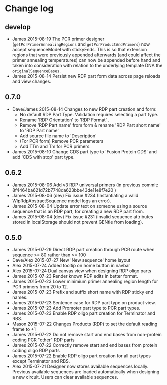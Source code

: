 # Change log

## develop

* James  2015-08-19  The PCR primer designer (`getPcrPrimerAnnealingRegions` and `getPcrProductAndPrimers`) now accept sequenceModel with stickyEnds.  This is so that extension regions that were previously appended afterwards (and could affect the primer annealing temperatures) can now be appended before hand and taken into consideration with relation to the underlying template DNA the `originalSequenceBases`.
* James  2015-08-14  Persist new RDP part form data across page reloads and view changes.

## 0.7.0

* Dave/James  2015-08-14  Changes to new RDP part creation and form:
    * No default RDP Part Type.  Validation requires selecting a part type.
    * Rename 'RDP Orientation' to 'RDP Format' .
    * Remove 'RDP Part name' from form & rename 'RDP Part short name' to 'RDP Part name'
    * Add source file name to 'Description'
    * (For PCR form) Remove PCR parameters
    * Add TTm and Tm for PCR primers.
* James  2015-08-10  Change CDS part type to 'Fusion Protein CDS' and add 'CDS with stop' part type.

## 0.6.2

* James  2015-08-06  Add v3 RDP universal primers (in previous commit: 8f4464ba621d72b7748da623bbe43de11e8f7e20 )
* James  2015-08-06  (dev) Fix issue #234  (Instantiating a valid WipRdpAbstractSequence model logs an error).
* James  2015-08-04  Update error text on someone using a source sequence that is an RDP part, for creating a new RDP part from.
* James  2015-08-04  (dev) Fix issue #231 (invalid sequence attributes stored in localStorage should not prevent GENtle from loading).

## 0.5.0

* James  2015-07-29  Direct RDP part creation through PCR route when sequence >= 80 rather than >= 100
* Dave/Alex  2015-07-27 New 'New sequence' home layout
* Alex  2015-07-24  Added tooltip on home button in navbar
* Alex  2015-07-24  Dual canvas view when designing RDP oligo parts
* James  2015-07-23  Render known RDP edits in better format.
* James  2015-07-23  Lower minimium primer annealing region length for PCR primers from 20 to 12.
* James  2015-07-23  Prefix and suffix short name with RDP sticky end names.
* James  2015-07-23  Sentence case for RDP part type on product view.
* James  2015-07-23  Add Promoter part type to PCR part types.
* James  2015-07-23  Enable RDP oligo part creation for Terminator and RBS.
* Mason  2015-07-22  Changes Products (RDP) to set the default reading frame to +1
* James  2015-07-22  Do not remove start and end bases from non-protein coding PCR "other" RDP parts
* James  2015-07-22  Correctly remove start and end bases from protein coding oligo RDP parts
* James  2015-07-22  Enable RDP oligo part creation for all part types except Terminator and RBS.
* Alex  2015-07-21  Designer now stores available sequences locally. Previous available sequences are loaded automatically when designing a new circuit. Users can clear available sequences.
